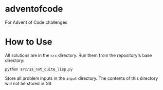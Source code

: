 # adventofcode
For Advent of Code challenges

# How to Use

All solutions are in the `src` directory. Run them from the repository's base directory:

```
python src/1a_not_quite_lisp.py
```

Store all problem inputs in the `input` directory. The contents of this directory will not be stored in Git.
